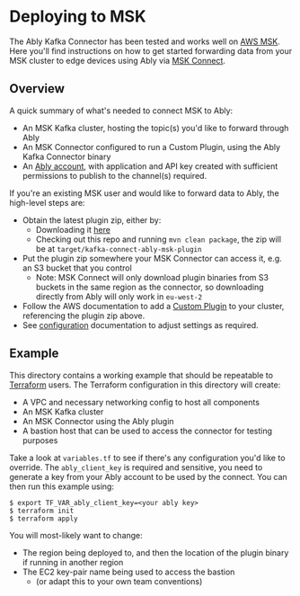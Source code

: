 # Deploying to MSK

The Ably Kafka Connector has been tested and works well on [AWS MSK](https://aws.amazon.com/msk/).
Here you'll find instructions on how to get started forwarding data from your MSK cluster to edge
devices using Ably via [MSK Connect](https://aws.amazon.com/msk/features/msk-connect/).

## Overview

A quick summary of what's needed to connect MSK to Ably:

* An MSK Kafka cluster, hosting the topic(s) you'd like to forward through Ably
* An MSK Connector configured to run a Custom Plugin, using the Ably Kafka Connector binary
* An [Ably account](https://ably.com/sign-up), with application and API key created with sufficient
  permissions to publish to the channel(s) required.

If you're an existing MSK user and would like to forward data to Ably, the high-level steps are:

* Obtain the latest plugin zip, either by:
  * Downloading it [here](https://sdk.ably.com/builds/ably/kafka-connect-ably/main/kafka-connect-ably-msk-plugin/kafka-connect-ably-4.1.0-bin.zip)
  * Checking out this repo and running `mvn clean package`, the zip will be at `target/kafka-connect-ably-msk-plugin`
* Put the plugin zip somewhere your MSK Connector can access it, e.g. an S3 bucket that you control
  * Note: MSK Connect will only download plugin binaries from S3 buckets in the same region as the connector, so
    downloading directly from Ably will only work in `eu-west-2`
* Follow the AWS documentation to add a [Custom Plugin](https://docs.aws.amazon.com/msk/latest/developerguide/msk-connect-plugins.html) 
  to your cluster, referencing the plugin zip above.
* See [configuration](https://github.com/ably/kafka-connect-ably/#configuration-properties) documentation
  to adjust settings as required.


## Example

This directory contains a working example that should be repeatable to [Terraform](https://www.terraform.io/) users.
The Terraform configuration in this directory will create:

* A VPC and necessary networking config to host all components
* An MSK Kafka cluster
* An MSK Connector using the Ably plugin
* A bastion host that can be used to access the connector for testing purposes

Take a look at `variables.tf` to see if there's any configuration you'd like to override. The `ably_client_key` 
is required and sensitive, you need to generate a key from your Ably account to be used by the connect. You can
then run this example using:

```
$ export TF_VAR_ably_client_key=<your ably key>
$ terraform init
$ terraform apply
```

You will most-likely want to change:

* The region being deployed to, and then the location of the plugin binary if running in another region
* The EC2 key-pair name being used to access the bastion
  * (or adapt this to your own team conventions)
